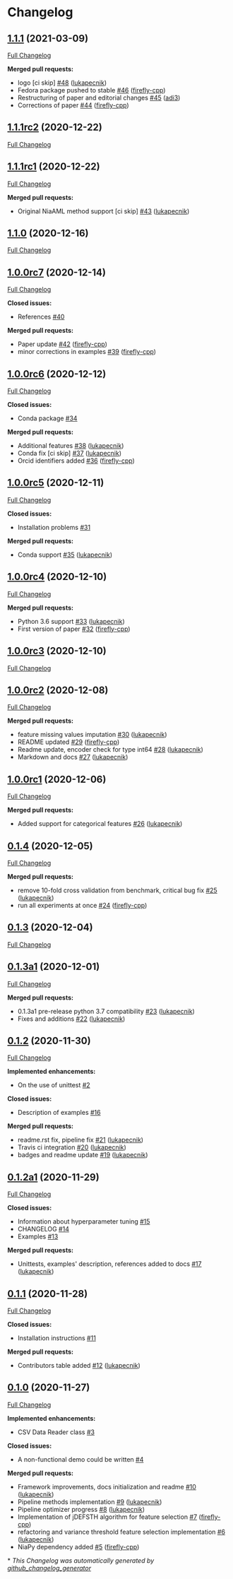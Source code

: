 # Changelog

## [1.1.1](https://github.com/lukapecnik/NiaAML/tree/1.1.1) (2021-03-09)

[Full Changelog](https://github.com/lukapecnik/NiaAML/compare/1.1.1rc2...1.1.1)

**Merged pull requests:**

- logo \[ci skip\] [\#48](https://github.com/lukapecnik/NiaAML/pull/48) ([lukapecnik](https://github.com/lukapecnik))
- Fedora package pushed to stable [\#46](https://github.com/lukapecnik/NiaAML/pull/46) ([firefly-cpp](https://github.com/firefly-cpp))
- Restructuring of paper and editorial changes [\#45](https://github.com/lukapecnik/NiaAML/pull/45) ([adi3](https://github.com/adi3))
- Corrections of paper [\#44](https://github.com/lukapecnik/NiaAML/pull/44) ([firefly-cpp](https://github.com/firefly-cpp))

## [1.1.1rc2](https://github.com/lukapecnik/NiaAML/tree/1.1.1rc2) (2020-12-22)

[Full Changelog](https://github.com/lukapecnik/NiaAML/compare/1.1.1rc1...1.1.1rc2)

## [1.1.1rc1](https://github.com/lukapecnik/NiaAML/tree/1.1.1rc1) (2020-12-22)

[Full Changelog](https://github.com/lukapecnik/NiaAML/compare/1.1.0...1.1.1rc1)

**Merged pull requests:**

- Original NiaAML method support \[ci skip\] [\#43](https://github.com/lukapecnik/NiaAML/pull/43) ([lukapecnik](https://github.com/lukapecnik))

## [1.1.0](https://github.com/lukapecnik/NiaAML/tree/1.1.0) (2020-12-16)

[Full Changelog](https://github.com/lukapecnik/NiaAML/compare/1.0.0rc7...1.1.0)

## [1.0.0rc7](https://github.com/lukapecnik/NiaAML/tree/1.0.0rc7) (2020-12-14)

[Full Changelog](https://github.com/lukapecnik/NiaAML/compare/1.0.0rc6...1.0.0rc7)

**Closed issues:**

- References [\#40](https://github.com/lukapecnik/NiaAML/issues/40)

**Merged pull requests:**

- Paper update [\#42](https://github.com/lukapecnik/NiaAML/pull/42) ([firefly-cpp](https://github.com/firefly-cpp))
- minor corrections in examples [\#39](https://github.com/lukapecnik/NiaAML/pull/39) ([firefly-cpp](https://github.com/firefly-cpp))

## [1.0.0rc6](https://github.com/lukapecnik/NiaAML/tree/1.0.0rc6) (2020-12-12)

[Full Changelog](https://github.com/lukapecnik/NiaAML/compare/1.0.0rc5...1.0.0rc6)

**Closed issues:**

- Conda package [\#34](https://github.com/lukapecnik/NiaAML/issues/34)

**Merged pull requests:**

- Additional features [\#38](https://github.com/lukapecnik/NiaAML/pull/38) ([lukapecnik](https://github.com/lukapecnik))
- Conda fix \[ci skip\] [\#37](https://github.com/lukapecnik/NiaAML/pull/37) ([lukapecnik](https://github.com/lukapecnik))
- Orcid identifiers added [\#36](https://github.com/lukapecnik/NiaAML/pull/36) ([firefly-cpp](https://github.com/firefly-cpp))

## [1.0.0rc5](https://github.com/lukapecnik/NiaAML/tree/1.0.0rc5) (2020-12-11)

[Full Changelog](https://github.com/lukapecnik/NiaAML/compare/1.0.0rc4...1.0.0rc5)

**Closed issues:**

- Installation problems [\#31](https://github.com/lukapecnik/NiaAML/issues/31)

**Merged pull requests:**

- Conda support [\#35](https://github.com/lukapecnik/NiaAML/pull/35) ([lukapecnik](https://github.com/lukapecnik))

## [1.0.0rc4](https://github.com/lukapecnik/NiaAML/tree/1.0.0rc4) (2020-12-10)

[Full Changelog](https://github.com/lukapecnik/NiaAML/compare/1.0.0rc3...1.0.0rc4)

**Merged pull requests:**

- Python 3.6 support [\#33](https://github.com/lukapecnik/NiaAML/pull/33) ([lukapecnik](https://github.com/lukapecnik))
- First version of paper [\#32](https://github.com/lukapecnik/NiaAML/pull/32) ([firefly-cpp](https://github.com/firefly-cpp))

## [1.0.0rc3](https://github.com/lukapecnik/NiaAML/tree/1.0.0rc3) (2020-12-10)

[Full Changelog](https://github.com/lukapecnik/NiaAML/compare/1.0.0rc2...1.0.0rc3)

## [1.0.0rc2](https://github.com/lukapecnik/NiaAML/tree/1.0.0rc2) (2020-12-08)

[Full Changelog](https://github.com/lukapecnik/NiaAML/compare/1.0.0rc1...1.0.0rc2)

**Merged pull requests:**

- feature missing values imputation [\#30](https://github.com/lukapecnik/NiaAML/pull/30) ([lukapecnik](https://github.com/lukapecnik))
- README updated [\#29](https://github.com/lukapecnik/NiaAML/pull/29) ([firefly-cpp](https://github.com/firefly-cpp))
- Readme update, encoder check for type int64 [\#28](https://github.com/lukapecnik/NiaAML/pull/28) ([lukapecnik](https://github.com/lukapecnik))
- Markdown and docs [\#27](https://github.com/lukapecnik/NiaAML/pull/27) ([lukapecnik](https://github.com/lukapecnik))

## [1.0.0rc1](https://github.com/lukapecnik/NiaAML/tree/1.0.0rc1) (2020-12-06)

[Full Changelog](https://github.com/lukapecnik/NiaAML/compare/0.1.4...1.0.0rc1)

**Merged pull requests:**

- Added support for categorical features [\#26](https://github.com/lukapecnik/NiaAML/pull/26) ([lukapecnik](https://github.com/lukapecnik))

## [0.1.4](https://github.com/lukapecnik/NiaAML/tree/0.1.4) (2020-12-05)

[Full Changelog](https://github.com/lukapecnik/NiaAML/compare/0.1.3...0.1.4)

**Merged pull requests:**

- remove 10-fold cross validation from benchmark, critical bug fix [\#25](https://github.com/lukapecnik/NiaAML/pull/25) ([lukapecnik](https://github.com/lukapecnik))
- run all experiments at once [\#24](https://github.com/lukapecnik/NiaAML/pull/24) ([firefly-cpp](https://github.com/firefly-cpp))

## [0.1.3](https://github.com/lukapecnik/NiaAML/tree/0.1.3) (2020-12-04)

[Full Changelog](https://github.com/lukapecnik/NiaAML/compare/0.1.3a1...0.1.3)

## [0.1.3a1](https://github.com/lukapecnik/NiaAML/tree/0.1.3a1) (2020-12-01)

[Full Changelog](https://github.com/lukapecnik/NiaAML/compare/0.1.2...0.1.3a1)

**Merged pull requests:**

- 0.1.3a1 pre-release python 3.7 compatibility [\#23](https://github.com/lukapecnik/NiaAML/pull/23) ([lukapecnik](https://github.com/lukapecnik))
- Fixes and additions [\#22](https://github.com/lukapecnik/NiaAML/pull/22) ([lukapecnik](https://github.com/lukapecnik))

## [0.1.2](https://github.com/lukapecnik/NiaAML/tree/0.1.2) (2020-11-30)

[Full Changelog](https://github.com/lukapecnik/NiaAML/compare/0.1.2a1...0.1.2)

**Implemented enhancements:**

- On the use of unittest [\#2](https://github.com/lukapecnik/NiaAML/issues/2)

**Closed issues:**

- Description of examples [\#16](https://github.com/lukapecnik/NiaAML/issues/16)

**Merged pull requests:**

- readme.rst fix, pipeline fix [\#21](https://github.com/lukapecnik/NiaAML/pull/21) ([lukapecnik](https://github.com/lukapecnik))
- Travis ci integration [\#20](https://github.com/lukapecnik/NiaAML/pull/20) ([lukapecnik](https://github.com/lukapecnik))
- badges and readme update [\#19](https://github.com/lukapecnik/NiaAML/pull/19) ([lukapecnik](https://github.com/lukapecnik))

## [0.1.2a1](https://github.com/lukapecnik/NiaAML/tree/0.1.2a1) (2020-11-29)

[Full Changelog](https://github.com/lukapecnik/NiaAML/compare/0.1.1...0.1.2a1)

**Closed issues:**

- Information about hyperparameter tuning [\#15](https://github.com/lukapecnik/NiaAML/issues/15)
- CHANGELOG [\#14](https://github.com/lukapecnik/NiaAML/issues/14)
- Examples [\#13](https://github.com/lukapecnik/NiaAML/issues/13)

**Merged pull requests:**

- Unittests, examples' description, references added to docs [\#17](https://github.com/lukapecnik/NiaAML/pull/17) ([lukapecnik](https://github.com/lukapecnik))

## [0.1.1](https://github.com/lukapecnik/NiaAML/tree/0.1.1) (2020-11-28)

[Full Changelog](https://github.com/lukapecnik/NiaAML/compare/0.1.0...0.1.1)

**Closed issues:**

- Installation instructions [\#11](https://github.com/lukapecnik/NiaAML/issues/11)

**Merged pull requests:**

- Contributors table added [\#12](https://github.com/lukapecnik/NiaAML/pull/12) ([lukapecnik](https://github.com/lukapecnik))

## [0.1.0](https://github.com/lukapecnik/NiaAML/tree/0.1.0) (2020-11-27)

[Full Changelog](https://github.com/lukapecnik/NiaAML/compare/fbf47d71adb6ba72aa9210e4ead316b318253862...0.1.0)

**Implemented enhancements:**

- CSV Data Reader class [\#3](https://github.com/lukapecnik/NiaAML/issues/3)

**Closed issues:**

- A non-functional demo could be written [\#4](https://github.com/lukapecnik/NiaAML/issues/4)

**Merged pull requests:**

- Framework improvements, docs initialization and readme [\#10](https://github.com/lukapecnik/NiaAML/pull/10) ([lukapecnik](https://github.com/lukapecnik))
- Pipeline methods implementation [\#9](https://github.com/lukapecnik/NiaAML/pull/9) ([lukapecnik](https://github.com/lukapecnik))
- Pipeline optimizer progress [\#8](https://github.com/lukapecnik/NiaAML/pull/8) ([lukapecnik](https://github.com/lukapecnik))
- Implementation of jDEFSTH algorithm for feature selection [\#7](https://github.com/lukapecnik/NiaAML/pull/7) ([firefly-cpp](https://github.com/firefly-cpp))
- refactoring and variance threshold feature selection implementation [\#6](https://github.com/lukapecnik/NiaAML/pull/6) ([lukapecnik](https://github.com/lukapecnik))
- NiaPy dependency added [\#5](https://github.com/lukapecnik/NiaAML/pull/5) ([firefly-cpp](https://github.com/firefly-cpp))



\* *This Changelog was automatically generated by [github_changelog_generator](https://github.com/github-changelog-generator/github-changelog-generator)*
